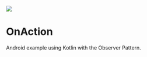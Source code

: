 [![](https://jitpack.io/v/MarshalPaterson/OnAction.svg)](https://jitpack.io/#MarshalPaterson/OnAction)

# OnAction
Android example using Kotlin with the Observer Pattern.
